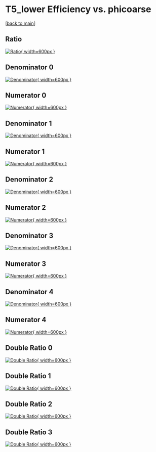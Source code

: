 # T5_lower Efficiency vs. phicoarse

[[back to main](./)]



## Ratio

[![Ratio](../mtv/var/T5_lower_loweta_13_-1_eff_phicoarse.png){ width=600px }](../mtv/var/T5_lower_loweta_13_-1_eff_phicoarse.pdf)

## Denominator 0

[![Denominator](../mtv/den/T5_lower_loweta_13_-1_eff_phicoarse_den0.png){ width=600px }](../mtv/den/T5_lower_loweta_13_-1_eff_phicoarse_den0.pdf)

## Numerator 0

[![Numerator](../mtv/num/T5_lower_loweta_13_-1_eff_phicoarse_num0.png){ width=600px }](../mtv/num/T5_lower_loweta_13_-1_eff_phicoarse_num0.pdf)

## Denominator 1

[![Denominator](../mtv/den/T5_lower_loweta_13_-1_eff_phicoarse_den1.png){ width=600px }](../mtv/den/T5_lower_loweta_13_-1_eff_phicoarse_den1.pdf)

## Numerator 1

[![Numerator](../mtv/num/T5_lower_loweta_13_-1_eff_phicoarse_num1.png){ width=600px }](../mtv/num/T5_lower_loweta_13_-1_eff_phicoarse_num1.pdf)

## Denominator 2

[![Denominator](../mtv/den/T5_lower_loweta_13_-1_eff_phicoarse_den2.png){ width=600px }](../mtv/den/T5_lower_loweta_13_-1_eff_phicoarse_den2.pdf)

## Numerator 2

[![Numerator](../mtv/num/T5_lower_loweta_13_-1_eff_phicoarse_num2.png){ width=600px }](../mtv/num/T5_lower_loweta_13_-1_eff_phicoarse_num2.pdf)

## Denominator 3

[![Denominator](../mtv/den/T5_lower_loweta_13_-1_eff_phicoarse_den3.png){ width=600px }](../mtv/den/T5_lower_loweta_13_-1_eff_phicoarse_den3.pdf)

## Numerator 3

[![Numerator](../mtv/num/T5_lower_loweta_13_-1_eff_phicoarse_num3.png){ width=600px }](../mtv/num/T5_lower_loweta_13_-1_eff_phicoarse_num3.pdf)

## Denominator 4

[![Denominator](../mtv/den/T5_lower_loweta_13_-1_eff_phicoarse_den4.png){ width=600px }](../mtv/den/T5_lower_loweta_13_-1_eff_phicoarse_den4.pdf)

## Numerator 4

[![Numerator](../mtv/num/T5_lower_loweta_13_-1_eff_phicoarse_num4.png){ width=600px }](../mtv/num/T5_lower_loweta_13_-1_eff_phicoarse_num4.pdf)

## Double Ratio 0

[![Double Ratio](../mtv/ratio/T5_lower_loweta_13_-1_eff_phicoarse_ratio0.png){ width=600px }](../mtv/ratio/T5_lower_loweta_13_-1_eff_phicoarse_ratio0.pdf)

## Double Ratio 1

[![Double Ratio](../mtv/ratio/T5_lower_loweta_13_-1_eff_phicoarse_ratio1.png){ width=600px }](../mtv/ratio/T5_lower_loweta_13_-1_eff_phicoarse_ratio1.pdf)

## Double Ratio 2

[![Double Ratio](../mtv/ratio/T5_lower_loweta_13_-1_eff_phicoarse_ratio2.png){ width=600px }](../mtv/ratio/T5_lower_loweta_13_-1_eff_phicoarse_ratio2.pdf)

## Double Ratio 3

[![Double Ratio](../mtv/ratio/T5_lower_loweta_13_-1_eff_phicoarse_ratio3.png){ width=600px }](../mtv/ratio/T5_lower_loweta_13_-1_eff_phicoarse_ratio3.pdf)

